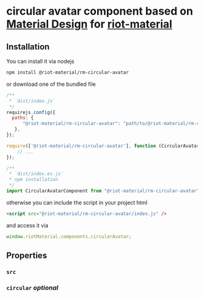 # circular avatar component based on [Material Design](https://material.io/) for [riot-material](https://github.com/riot-material/riot-material)
## Installation
You can install it via nodejs
```sh
npm install @riot-material/rm-circular-avatar
```
or download one of the bundled file
```js
/**
 * `dist/index.js`
 */
requirejs.config({
  paths: {
      "@riot-material/rm-circular-avatar": "path/to/@riot-material/rm-circular-avatar",
   },
});

require(['@riot-material/rm-circular-avatar'], function (CircularAvatarComponent) {
    // ...
});

/**
 * `dist/index.es.js`
 * npm installation
 */
import CircularAvatarComponent from "@riot-material/rm-circular-avatar";

```
otherwise you can include the script in your project html
```html
<script src="@riot-material/rm-circular-avatar/index.js" />
```
and access it via
```js
window.riotMaterial.components.circularAvatar;
```
## Properties
### `src`
### `circular` *optional*